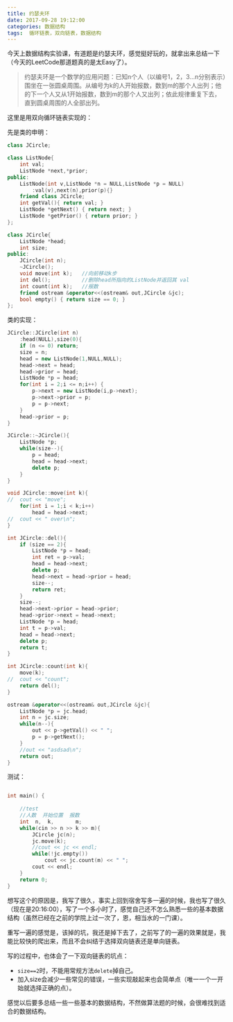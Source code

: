 ```yaml
---
title: 约瑟夫环
date: 2017-09-28 19:12:00
categories: 数据结构
tags:  循环链表，双向链表，数据结构
---
```


今天上数据结构实验课，有道题是约瑟夫环，感觉挺好玩的，就拿出来总结一下（今天的LeetCode那道题真的是太Easy了）。

> 约瑟夫环是一个数学的应用问题：已知n个人（以编号1，2，3...n分别表示）围坐在一张圆桌周围。从编号为k的人开始报数，数到m的那个人出列；他的下一个人又从1开始报数，数到m的那个人又出列；依此规律重复下去，直到圆桌周围的人全部出列。

这里是用双向循环链表实现的：

先是类的申明：

```C++ 
class JCircle;

class ListNode{
	int val;
	ListNode *next,*prior;
public:
	ListNode(int v,ListNode *n = NULL,ListNode *p = NULL)
		:val(v),next(n),prior(p){}
	friend class JCircle;
	int getVal(){ return val; }
	ListNode *getNext() { return next; }
	ListNode *getPrior() { return prior; }
};

class JCircle{
	ListNode *head;
	int size; 
public:
	JCircle(int n);
	~JCircle();
	void move(int k);	//向前移动k步 
	int del();			//删除head所指向的ListNode并返回其 val 
	int count(int k);	//报数 
	friend ostream &operator<<(ostream& out,JCircle &jc);
	bool empty() { return size == 0; }
};
```

类的实现：
```c++
JCircle::JCircle(int n)
	:head(NULL),size(0){
	if (n <= 0) return;
	size = n;
	head = new ListNode(1,NULL,NULL);
	head->next = head;
	head->prior = head;
	ListNode *p = head;
	for(int i = 2;i <= n;i++) {
		p->next = new ListNode(i,p->next);
		p->next->prior = p;
		p = p->next;
	}
	head->prior = p;
}

JCircle::~JCircle(){
	ListNode *p;
	while(size--){
		p = head;
		head = head->next;
		delete p;
	}
}

void JCircle::move(int k){
//	cout << "move";
	for(int i = 1;i < k;i++)
		head = head->next;
//	cout << " over\n";
}

int JCircle::del(){
	if (size == 2){
		ListNode *p = head;
		int ret = p->val;
		head = head->next;
		delete p;
		head->next = head->prior = head;
		size--; 
		return ret;
	}
	size--;
	head->next->prior = head->prior;
	head->prior->next = head->next;
	ListNode *p = head;
	int t = p->val;
	head = head->next;
	delete p;
	return t;
} 

int JCircle::count(int k){
	move(k);
//	cout << "count";
	return del();
}

ostream &operator<<(ostream& out,JCircle &jc){
	ListNode *p = jc.head;
	int n = jc.size;
	while(n--){
		out << p->getVal() << " ";
		p = p->getNext();
	}
	//out << "asdsad\n";
	return out;
}

```


测试：

```c++

int main() {
	
	//test
	//人数  开始位置  报数 
	int  n,  k,       m;
	while(cin >> n >> k >> m){
		JCircle jc(n);
		jc.move(k);
		//cout << jc << endl; 
		while(!jc.empty())
			cout << jc.count(m) << " ";
		cout << endl;
	}
	return 0;
} 
```

想写这个的原因是，我写了很久，事实上回到宿舍写多一遍的时候，我也写了很久（现在是20:16:00），写了一个多小时了，感觉自己还不怎么熟悉一些的基本数据结构（虽然已经在之前的学院上过一次了，恩，相当水的一门课）。

重写一遍的感觉是，该掉的坑，我还是掉下去了，之前写了的一遍的效果就是，我能比较快的爬出来，而且不会纠结于选择双向链表还是单向链表。

写的过程中，也体会了一下双向链表的坑点：
- `size==2`时，不能用常规方法`delete`掉自己。
- 加入size会减少一些常见的错误，一些实现敲起来也会简单点（唯一一个一开始就选择正确的点）。

感觉以后要多总结一些一些基本的数据结构，不然做算法题的时候，会很难找到适合的数据结构。
